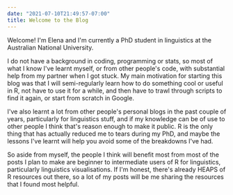 ```yaml
---
date: "2021-07-10T21:49:57-07:00"
title: Welcome to the Blog
---
```

Welcome! I'm Elena and I'm currently a PhD student in linguistics at the Australian National University. 

I do not have a background in coding, programming or stats, so most of what I know I've learnt myself, or from other people's code, with substantial help from my partner when I got stuck. My main motivation for starting this blog was that I will semi-regularly learn how to do something cool or useful in R, not have to use it for a while, and then have to trawl through scripts to find it again, or start from scratch in Google. 

I've also learnt a lot from other people's personal blogs in the past couple of years, particularly for linguistics stuff, and if my knowledge can be of use to other people I think that's reason enough to make it public. R is the only thing that has actually reduced me to tears during my PhD, and maybe the lessons I've learnt will help you avoid some of the breakdowns I've had.

So aside from myself, the people I think will benefit most from most of the posts I plan to make are beginner to intermediate users of R for linguistics, particularly linguistics visualisations. If I'm honest, there's already HEAPS of R resources out there, so a lot of my posts will be me sharing the resources that I found most helpful. 